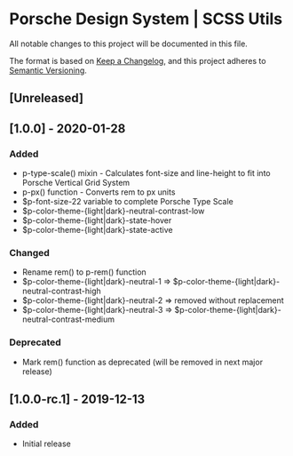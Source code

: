 # Porsche Design System | SCSS Utils
All notable changes to this project will be documented in this file.

The format is based on [Keep a Changelog](https://keepachangelog.com/en/1.0.0/),
and this project adheres to [Semantic Versioning](https://semver.org/spec/v2.0.0.html).

## [Unreleased]

## [1.0.0] - 2020-01-28

### Added
- p-type-scale() mixin - Calculates font-size and line-height to fit into Porsche Vertical Grid System
- p-px() function - Converts rem to px units
- $p-font-size-22 variable to complete Porsche Type Scale
- $p-color-theme-{light|dark}-neutral-contrast-low
- $p-color-theme-{light|dark}-state-hover
- $p-color-theme-{light|dark}-state-active

### Changed
- Rename rem() to p-rem() function
- $p-color-theme-{light|dark}-neutral-1 => $p-color-theme-{light|dark}-neutral-contrast-high
- $p-color-theme-{light|dark}-neutral-2 => removed without replacement
- $p-color-theme-{light|dark}-neutral-3 => $p-color-theme-{light|dark}-neutral-contrast-medium

### Deprecated
- Mark rem() function as deprecated (will be removed in next major release)

## [1.0.0-rc.1] - 2019-12-13

### Added
- Initial release